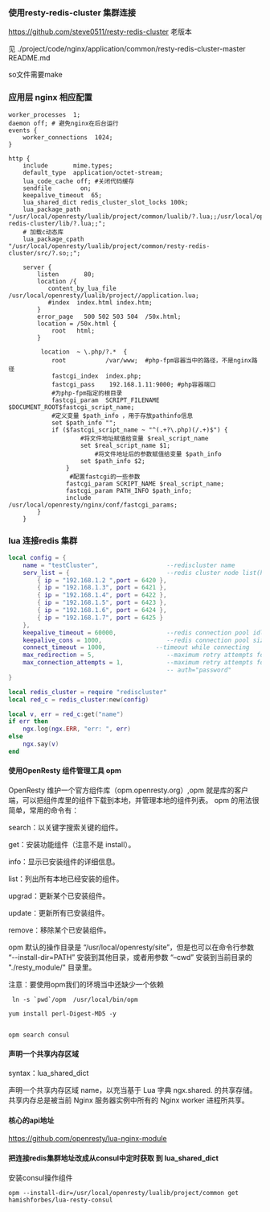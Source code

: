 

### 使用resty-redis-cluster 集群连接
https://github.com/steve0511/resty-redis-cluster 
老版本 

见 ./project/code/nginx/application/common/resty-redis-cluster-master
README.md

so文件需要make 



### 应用层 nginx 相应配置
```nginx 
worker_processes  1;
daemon off; # 避免nginx在后台运行
events {
    worker_connections  1024;
}

http {
    include       mime.types;
    default_type  application/octet-stream;
    lua_code_cache off; #关闭代码缓存
    sendfile        on;
    keepalive_timeout  65;
    lua_shared_dict redis_cluster_slot_locks 100k;
    lua_package_path "/usr/local/openresty/lualib/project/common/lualib/?.lua;;/usr/local/openresty/lualib/project/common/resty-redis-cluster/lib/?.lua;;";
    # 加载c动态库
    lua_package_cpath "/usr/local/openresty/lualib/project/common/resty-redis-cluster/src/?.so;;";

    server {
        listen       80;
        location /{
           content_by_lua_file /usr/local/openresty/lualib/project//application.lua;
           #index  index.html index.htm;
        }
        error_page   500 502 503 504  /50x.html;
        location = /50x.html {
            root   html;
        }

         location  ~ \.php/?.*  {
            root           /var/www;  #php-fpm容器当中的路径，不是nginx路径
            fastcgi_index  index.php;
            fastcgi_pass    192.168.1.11:9000; #php容器端口
            #为php-fpm指定的根目录
            fastcgi_param  SCRIPT_FILENAME  $DOCUMENT_ROOT$fastcgi_script_name;
            #定义变量 $path_info ，用于存放pathinfo信息
            set $path_info "";
            if ($fastcgi_script_name ~ "^(.+?\.php)(/.+)$") {
                    #将文件地址赋值给变量 $real_script_name
                    set $real_script_name $1;
                        #将文件地址后的参数赋值给变量 $path_info
                    set $path_info $2;
                }
                 #配置fastcgi的一些参数
                fastcgi_param SCRIPT_NAME $real_script_name;
                fastcgi_param PATH_INFO $path_info;
                include       /usr/local/openresty/nginx/conf/fastcgi_params;
        }
    }

```


### lua 连接redis 集群
```lua 
local config = {
    name = "testCluster",                   --rediscluster name
    serv_list = {                           --redis cluster node list(host and port),
        { ip = "192.168.1.2 ",port = 6420 },
        { ip = "192.168.1.3", port = 6421 },
        { ip = "192.168.1.4", port = 6422 },
        { ip = "192.168.1.5", port = 6423 },
        { ip = "192.168.1.6", port = 6424 },
        { ip = "192.168.1.7", port = 6425 }
    },
    keepalive_timeout = 60000,              --redis connection pool idle timeout
    keepalive_cons = 1000,                  --redis connection pool size
    connect_timeout = 1000,              --timeout while connecting
    max_redirection = 5,                    --maximum retry attempts for redirection
    max_connection_attempts = 1,            --maximum retry attempts for connection
                                            -- auth="password"
}

local redis_cluster = require "rediscluster"
local red_c = redis_cluster:new(config)

local v, err = red_c:get("name")
if err then
    ngx.log(ngx.ERR, "err: ", err)
else
    ngx.say(v)
end

```




#### 使用OpenResty 组件管理工具   opm

OpenResty 维护一个官方组件库（opm.openresty.org）,opm 就是库的客户端，可以把组件库里的组件下载到本地，并管理本地的组件列表。
opm 的用法很简单，常用的命令有：


search：以关键字搜索关键的组件。

get：安装功能组件（注意不是 install）。

info：显示已安装组件的详细信息。

list：列出所有本地已经安装的组件。

upgrad：更新某个已安装组件。

update：更新所有已安装组件。

remove：移除某个已安装组件。

opm 默认的操作目录是 “/usr/local/openresty/site”，但是也可以在命令行参数 “--install-dir=PATH” 安装到其他目录，或者用参数 “–cwd” 安装到当前目录的
"./resty_module/" 目录里。

注意：要使用opm我们的环境当中还缺少一个依赖 

```shell
 ln -s `pwd`/opm  /usr/local/bin/opm

yum install perl-Digest-MD5 -y


opm search consul 

```


#### 声明一个共享内存区域

 syntax：lua_shared_dict <name> <size>
 
 声明一个共享内存区域 name，以充当基于 Lua 字典 ngx.shared. 的共享存储。 共享内存总是被当前 Nginx 服务器实例中所有的 Nginx worker 进程所共享。
 
 
 #### 核心的api地址
 https://github.com/openresty/lua-nginx-module
 
 
 #### 把连接redis集群地址改成从consul中定时获取 到  lua_shared_dict
 
 安装consul操作组件
 ```shell 
 opm --install-dir=/usr/local/openresty/lualib/project/common get  hamishforbes/lua-resty-consul

```